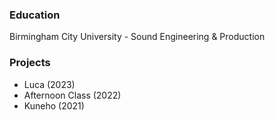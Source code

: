 

### Education
Birmingham City University - Sound Engineering & Production 

### Projects
- Luca (2023)
- Afternoon Class (2022)
- Kuneho (2021)

